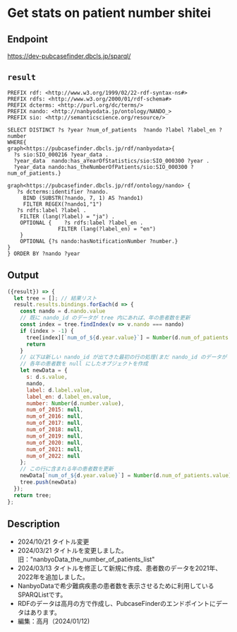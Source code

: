 # Get stats on patient number shitei

## Endpoint

https://dev-pubcasefinder.dbcls.jp/sparql/

## `result` 
```sparql
PREFIX rdf: <http://www.w3.org/1999/02/22-rdf-syntax-ns#>
PREFIX rdfs: <http://www.w3.org/2000/01/rdf-schema#>
PREFIX dcterms: <http://purl.org/dc/terms/>
PREFIX nando: <http://nanbyodata.jp/ontology/NANDO_>
PREFIX sio: <http://semanticscience.org/resource/>

SELECT DISTINCT ?s ?year ?num_of_patients  ?nando ?label ?label_en ?number
WHERE{
graph<https://pubcasefinder.dbcls.jp/rdf/nanbyodata>{
  ?s sio:SIO_000216 ?year_data .
  ?year_data  nando:has_aYearOfStatistics/sio:SIO_000300 ?year .
  ?year_data nando:has_theNumberOfPatients/sio:SIO_000300 ?num_of_patients.}

graph<https://pubcasefinder.dbcls.jp/rdf/ontology/nando> {
   ?s dcterms:identifier ?nando.
     BIND (SUBSTR(?nando, 7, 1) AS ?nando1)
     FILTER REGEX(?nando1,"1")
   ?s rdfs:label ?label .
    FILTER (lang(?label) = "ja") .
    OPTIONAL {    ?s rdfs:label ?label_en .
                FILTER (lang(?label_en) = "en")
    }
    OPTIONAL {?s nando:hasNotificationNumber ?number.}
}
} ORDER BY ?nando ?year

```
## Output

```javascript
({result}) => {
  let tree = []; // 結果リスト
  result.results.bindings.forEach(d => {
    const nando = d.nando.value
    // 既に nando_id のデータが tree 内にあれば、年の患者数を更新
    const index = tree.findIndex(v => v.nando === nando)
    if (index > -1) {
      tree[index][`num_of_${d.year.value}`] = Number(d.num_of_patients.value)
      return
    }
    // 以下は新しい nando_id が出てきた最初の行の処理(まだ nando_id のデータが tree にない)
    // 各年の患者数を null にしたオブジェクトを作成
    let newData = {
      s: d.s.value,
      nando,
      label: d.label.value,
      label_en: d.label_en.value,
      number: Number(d.number.value),
      num_of_2015: null,
      num_of_2016: null,
      num_of_2017: null,
      num_of_2018: null,
      num_of_2019: null,
      num_of_2020: null,
      num_of_2021: null,
      num_of_2022: null
    };
    // この行に含まれる年の患者数を更新
    newData[`num_of_${d.year.value}`] = Number(d.num_of_patients.value) || null
    tree.push(newData)
  });
  return tree;
};


```
## Description
- 2024/10/21 タイトル変更
- 2024/03/21 タイトルを変更しました。旧："nanbyoData_the_number_of_patients_list"
- 2024/03/13 タイトルを修正して新規に作成、患者数のデータを2021年、2022年を追加しました。
- NanbyoDataで希少難病疾患の患者数を表示させるために利用しているSPARQListです。
- RDFのデータは高月の方で作成し、PubcaseFinderのエンドポイントにデータはあります。
- 編集：高月（2024/01/12)


